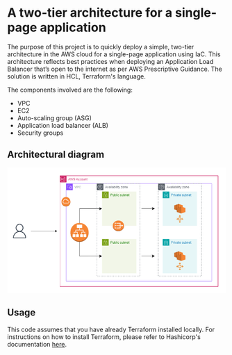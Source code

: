 # A two-tier architecture for a single-page application

The purpose of this project is to quickly deploy a simple, two-tier architecture in the AWS cloud for a single-page application using IaC. This architecture reflects best practices when deploying an Application Load Balancer that’s open to the internet as per AWS Prescriptive Guidance. The solution is written in HCL, Terraform's language.

The components involved are the following:

* VPC
* EC2
* Auto-scaling group (ASG)
* Application load balancer (ALB)
* Security groups

## Architectural diagram
![Diagram](images/diagram.png)


## Usage
This code assumes that you have already Terraform installed locally. For instructions on how to install Terraform, please refer to Hashicorp's documentation [here](https://developer.hashicorp.com/terraform/install).


  
